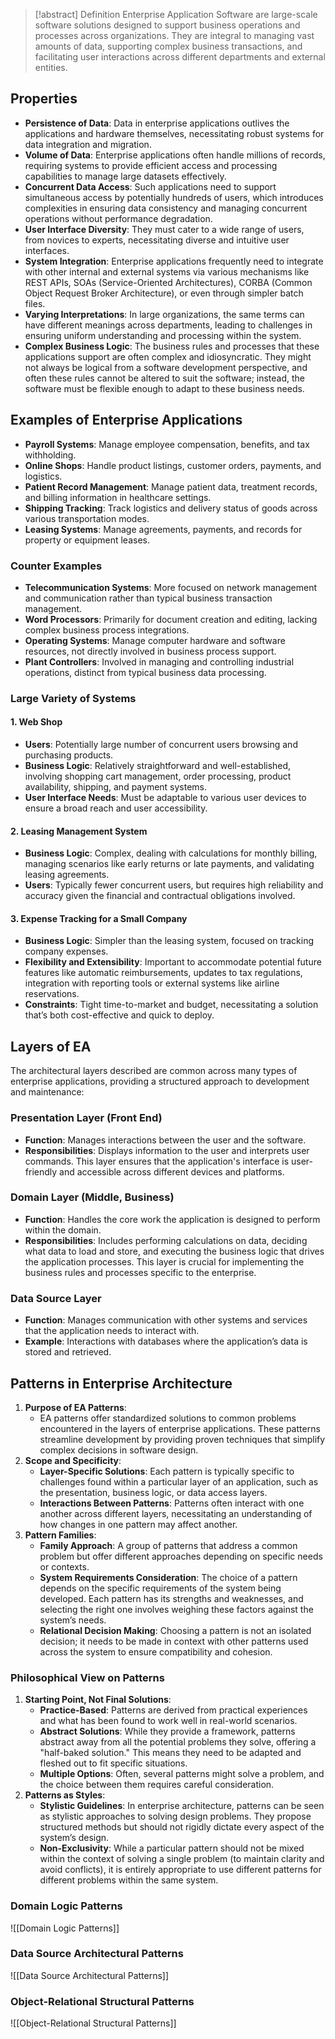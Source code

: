 > [!abstract] Definition
> Enterprise Application Software are large-scale software solutions designed to support business operations and processes across organizations. They are integral to managing vast amounts of data, supporting complex business transactions, and facilitating user interactions across different departments and external entities. 

## Properties
- **Persistence of Data**: Data in enterprise applications outlives the applications and hardware themselves, necessitating robust systems for data integration and migration.
- **Volume of Data**: Enterprise applications often handle millions of records, requiring systems to provide efficient access and processing capabilities to manage large datasets effectively.
- **Concurrent Data Access**: Such applications need to support simultaneous access by potentially hundreds of users, which introduces complexities in ensuring data consistency and managing concurrent operations without performance degradation.
- **User Interface Diversity**: They must cater to a wide range of users, from novices to experts, necessitating diverse and intuitive user interfaces.
- **System Integration**: Enterprise applications frequently need to integrate with other internal and external systems via various mechanisms like REST APIs, SOAs (Service-Oriented Architectures), CORBA (Common Object Request Broker Architecture), or even through simpler batch files.
- **Varying Interpretations**: In large organizations, the same terms can have different meanings across departments, leading to challenges in ensuring uniform understanding and processing within the system.
- **Complex Business Logic**: The business rules and processes that these applications support are often complex and idiosyncratic. They might not always be logical from a software development perspective, and often these rules cannot be altered to suit the software; instead, the software must be flexible enough to adapt to these business needs.
## Examples of Enterprise Applications
- **Payroll Systems**: Manage employee compensation, benefits, and tax withholding.
- **Online Shops**: Handle product listings, customer orders, payments, and logistics.
- **Patient Record Management**: Manage patient data, treatment records, and billing information in healthcare settings.
- **Shipping Tracking**: Track logistics and delivery status of goods across various transportation modes.
- **Leasing Systems**: Manage agreements, payments, and records for property or equipment leases.
### Counter Examples
- **Telecommunication Systems**: More focused on network management and communication rather than typical business transaction management.
- **Word Processors**: Primarily for document creation and editing, lacking complex business process integrations.
- **Operating Systems**: Manage computer hardware and software resources, not directly involved in business process support.
- **Plant Controllers**: Involved in managing and controlling industrial operations, distinct from typical business data processing.
### Large Variety of Systems
#### 1. **Web Shop**
- **Users**: Potentially large number of concurrent users browsing and purchasing products.
- **Business Logic**: Relatively straightforward and well-established, involving shopping cart management, order processing, product availability, shipping, and payment systems.
- **User Interface Needs**: Must be adaptable to various user devices to ensure a broad reach and user accessibility.
#### 2. **Leasing Management System**
- **Business Logic**: Complex, dealing with calculations for monthly billing, managing scenarios like early returns or late payments, and validating leasing agreements.
- **Users**: Typically fewer concurrent users, but requires high reliability and accuracy given the financial and contractual obligations involved.
#### 3. **Expense Tracking for a Small Company**
- **Business Logic**: Simpler than the leasing system, focused on tracking company expenses.
- **Flexibility and Extensibility**: Important to accommodate potential future features like automatic reimbursements, updates to tax regulations, integration with reporting tools or external systems like airline reservations.
- **Constraints**: Tight time-to-market and budget, necessitating a solution that’s both cost-effective and quick to deploy.
## Layers of EA
The architectural layers described are common across many types of enterprise applications, providing a structured approach to development and maintenance:
### Presentation Layer (Front End)
- **Function**: Manages interactions between the user and the software.
- **Responsibilities**: Displays information to the user and interprets user commands. This layer ensures that the application's interface is user-friendly and accessible across different devices and platforms.
### Domain Layer (Middle, Business)
- **Function**: Handles the core work the application is designed to perform within the domain.
- **Responsibilities**: Includes performing calculations on data, deciding what data to load and store, and executing the business logic that drives the application processes. This layer is crucial for implementing the business rules and processes specific to the enterprise.
### Data Source Layer
- **Function**: Manages communication with other systems and services that the application needs to interact with.
- **Example**: Interactions with databases where the application’s data is stored and retrieved.

## Patterns in Enterprise Architecture
1. **Purpose of EA Patterns**:
    - EA patterns offer standardized solutions to common problems encountered in the layers of enterprise applications. These patterns streamline development by providing proven techniques that simplify complex decisions in software design.
2. **Scope and Specificity**:
    - **Layer-Specific Solutions**: Each pattern is typically specific to challenges found within a particular layer of an application, such as the presentation, business logic, or data access layers.
    - **Interactions Between Patterns**: Patterns often interact with one another across different layers, necessitating an understanding of how changes in one pattern may affect another.
3. **Pattern Families**:
    - **Family Approach**: A group of patterns that address a common problem but offer different approaches depending on specific needs or contexts.
    - **System Requirements Consideration**: The choice of a pattern depends on the specific requirements of the system being developed. Each pattern has its strengths and weaknesses, and selecting the right one involves weighing these factors against the system’s needs.
    - **Relational Decision Making**: Choosing a pattern is not an isolated decision; it needs to be made in context with other patterns used across the system to ensure compatibility and cohesion.
### Philosophical View on Patterns
1. **Starting Point, Not Final Solutions**:
    - **Practice-Based**: Patterns are derived from practical experiences and what has been found to work well in real-world scenarios.
    - **Abstract Solutions**: While they provide a framework, patterns abstract away from all the potential problems they solve, offering a "half-baked solution." This means they need to be adapted and fleshed out to fit specific situations.
    - **Multiple Options**: Often, several patterns might solve a problem, and the choice between them requires careful consideration.
2. **Patterns as Styles**:
    - **Stylistic Guidelines**: In enterprise architecture, patterns can be seen as stylistic approaches to solving design problems. They propose structured methods but should not rigidly dictate every aspect of the system’s design.
    - **Non-Exclusivity**: While a particular pattern should not be mixed within the context of solving a single problem (to maintain clarity and avoid conflicts), it is entirely appropriate to use different patterns for different problems within the same system.
### Domain Logic Patterns
![[Domain Logic Patterns]]
### Data Source Architectural Patterns
![[Data Source Architectural Patterns]]
### Object-Relational Structural Patterns
![[Object-Relational Structural Patterns]]
